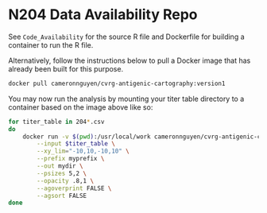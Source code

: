 # N204 Data Availability Repo

See `Code_Availability` for the source R file and Dockerfile for building a container to run the R file.

Alternatively, follow the instructions below to pull a Docker image that has already been built for this purpose.

```bash
docker pull cameronnguyen/cvrg-antigenic-cartography:version1
```

You may now run the analysis by mounting your titer table directory to a container based on the image above like so:

```bash
for titer_table in 204*.csv
do
    docker run -v $(pwd):/usr/local/work cameronnguyen/cvrg-antigenic-cartography:version1 \
        --input $titer_table \
        --xy_lim="-10,10,-10,10" \
        --prefix myprefix \
        --out mydir \
        --psizes 5,2 \
        --opacity .8,1 \
        --agoverprint FALSE \
        --agsort FALSE 
done
```

